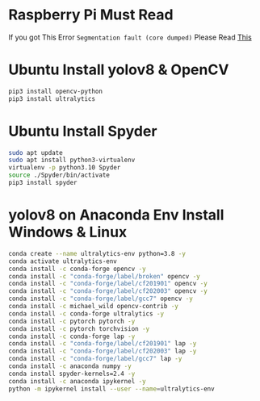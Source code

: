 # Raspberry Pi Must Read

If you got This Error `Segmentation fault (core dumped)` Please Read [This](https://github.com/ultralytics/ultralytics/issues/5274)

# Ubuntu Install yolov8 & OpenCV

```bash
pip3 install opencv-python
pip3 install ultralytics
```

# Ubuntu Install Spyder

```bash
sudo apt update
sudo apt install python3-virtualenv
virtualenv -p python3.10 Spyder
source ./Spyder/bin/activate
pip3 install spyder
```

# yolov8 on Anaconda Env Install Windows & Linux

```bash
conda create --name ultralytics-env python=3.8 -y
conda activate ultralytics-env
conda install -c conda-forge opencv -y
conda install -c "conda-forge/label/broken" opencv -y
conda install -c "conda-forge/label/cf201901" opencv -y
conda install -c "conda-forge/label/cf202003" opencv -y
conda install -c "conda-forge/label/gcc7" opencv -y
conda install -c michael_wild opencv-contrib -y
conda install -c conda-forge ultralytics -y
conda install -c pytorch pytorch -y
conda install -c pytorch torchvision -y
conda install -c conda-forge lap -y
conda install -c "conda-forge/label/cf201901" lap -y
conda install -c "conda-forge/label/cf202003" lap -y
conda install -c "conda-forge/label/gcc7" lap -y
conda install -c anaconda numpy -y
conda install spyder-kernels=2.4 -y
conda install -c anaconda ipykernel -y
python -m ipykernel install --user --name=ultralytics-env
```
